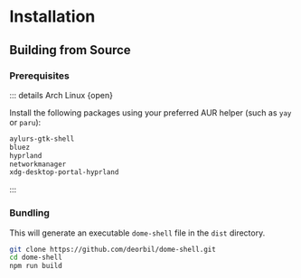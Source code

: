 # Installation

## Building from Source

### Prerequisites

::: details Arch Linux {open}

Install the following packages using your preferred AUR helper (such as `yay` or `paru`):

```txt
aylurs-gtk-shell
bluez
hyprland
networkmanager
xdg-desktop-portal-hyprland
```

:::

### Bundling

This will generate an executable `dome-shell` file in the `dist` directory.

```sh
git clone https://github.com/deorbil/dome-shell.git
cd dome-shell
npm run build
```
